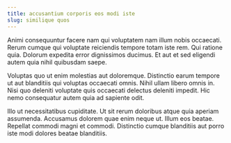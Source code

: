```yaml
---
title: accusantium corporis eos modi iste
slug: similique quos
---
```


Animi consequuntur facere nam qui voluptatem nam illum nobis occaecati. Rerum cumque qui voluptate reiciendis tempore totam iste rem. Qui ratione quia. Dolorum expedita error dignissimos ducimus. Et aut et sed eligendi autem quia nihil quibusdam saepe.

Voluptas quo ut enim molestias aut doloremque. Distinctio earum tempore ut aut blanditiis qui voluptas occaecati omnis. Nihil ullam libero omnis in. Nisi quo deleniti voluptate quis occaecati delectus deleniti impedit. Hic nemo consequatur autem quia ad sapiente odit.

Illo ut necessitatibus cupiditate. Ut sit rerum doloribus atque quia aperiam assumenda. Accusamus dolorem quae enim neque ut. Illum eos beatae. Repellat commodi magni et commodi. Distinctio cumque blanditiis aut porro iste modi dolores beatae blanditiis.
